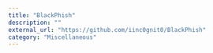 ```yaml
---
title: "BlackPhish"
description: ""
external_url: "https://github.com/iinc0gnit0/BlackPhish"
category: "Miscellaneous"
---
```

